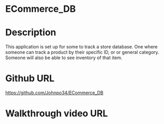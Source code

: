 # ECommerce_DB

# Description
This application is set up for some to track a store database. One where someone can track a product by their specific ID, or or general category. Someone will also be able to see inventory of that item.
# Github URL
https://github.com/Johnpo34/ECommerce_DB
# Walkthrough video URL
